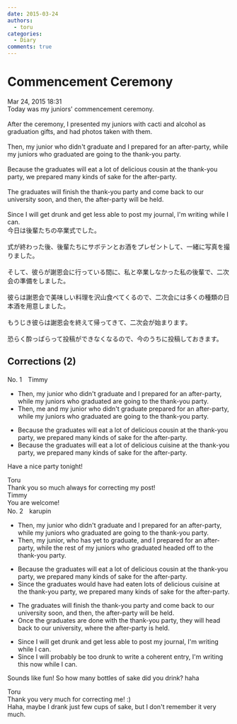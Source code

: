 ```yaml
---
date: 2015-03-24
authors:
  - toru
categories:
  - Diary
comments: true
---
```


# Commencement Ceremony
<div class="date">Mar 24, 2015 18:31</div>
<div id="post"><div id="body_show_ori">
Today was my juniors' commencement ceremony.<br/><br/>After the ceremony, I presented my juniors with cacti and alcohol as graduation gifts, and had photos taken with them.<br/><br/>Then, my junior who didn't graduate and I prepared for an after-party, while my juniors who graduated are going to the thank-you party.<br/><br/>Because the graduates will eat a lot of delicious cousin at the thank-you party, we prepared many kinds of sake for the after-party.<br/><br/>The graduates will finish the thank-you party and come back to our university soon, and then, the after-party will be held.<br/><br/>Since I will get drunk and get less able to post my journal, I'm writing while I can.
</div></div>

<!-- more -->

<div id="post_ja"><div id="body_show_mo">
今日は後輩たちの卒業式でした。<br/><br/>式が終わった後、後輩たちにサボテンとお酒をプレゼントして、一緒に写真を撮りました。<br/><br/>そして、彼らが謝恩会に行っている間に、私と卒業しなかった私の後輩で、二次会の準備をしました。<br/><br/>彼らは謝恩会で美味しい料理を沢山食べてくるので、二次会には多くの種類の日本酒を用意しました。<br/><br/>もうじき彼らは謝恩会を終えて帰ってきて、二次会が始まります。<br/><br/>恐らく酔っぱらって投稿ができなくなるので、今のうちに投稿しておきます。
</div></div>

## Corrections (2)
<div id="block"><div class="first_name"> No. 1　<span class="just_name">Timmy</span></div><div id="block2">
<ul class="correction_field">
<li class="incorrect">Then, my junior who didn't graduate and I prepared for an after-party, while my juniors who graduated are going to the thank-you party.</li>
<li class="corrected correct">
Then, <span class="f_blue">me </span>and my junior who didn't graduate prepared for an after-party, while my juniors who graduated are going to the thank-you party.
</li>
</ul>
<ul class="correction_field">
<li class="incorrect">Because the graduates will eat a lot of delicious cousin at the thank-you party, we prepared many kinds of sake for the after-party.</li>
<li class="corrected correct">
Because the graduates will eat a lot of delicious cu<span class="f_blue">i</span>sin<span class="f_blue">e</span> at the thank-you party, we prepared many kinds of sake for the after-party.
</li>
</ul>
<p class="comment_small">
 Have a nice party tonight!
</p>

</div><div class="name"><span class="just_name">Toru</span><br>
Thank you so much always for correcting my post!
</div>
<div class="name"><span class="just_name">Timmy</span><br>
You are welcome!
</div>
</div>
<div id="block"><div class="first_name"> No. 2　<span class="just_name">karupin</span></div><div id="block2">
<ul class="correction_field">
<li class="incorrect">Then, my junior who didn't graduate and I prepared for an after-party, while my juniors who graduated are going to the thank-you party.</li>
<li class="corrected correct">
Then, my junior<span class="f_red">,</span> who <span class="f_red">has yet to</span> graduate<span class="f_red">,</span> and I prepared for an after-party, while <span class="f_red">the rest of </span>my juniors who graduated <span class="f_red">headed off </span>to the thank-you party.
</li>
</ul>
<ul class="correction_field">
<li class="incorrect">Because the graduates will eat a lot of delicious cousin at the thank-you party, we prepared many kinds of sake for the after-party.</li>
<li class="corrected correct">
<span class="f_red">Since</span> the graduates would have had eaten lots of delicious <span class="f_red">cuisine</span> at the thank-you party, we prepared many kinds of sake for the after-party.
</li>
</ul>
<ul class="correction_field">
<li class="incorrect">The graduates will finish the thank-you party and come back to our university soon, and then, the after-party will be held.</li>
<li class="corrected correct">
<span class="f_red">Once</span> the graduates are <span class="f_red">done </span>with the thank-you party, they will <span class="f_red">head back</span> to our university, <span class="f_red">where </span>the after-party <span class="f_red">is</span> held.
</li>
</ul>
<ul class="correction_field">
<li class="incorrect">Since I will get drunk and get less able to post my journal, I'm writing while I can.</li>
<li class="corrected correct">
Since I will <span class="f_red">probably</span> be <span class="f_red">too </span>drunk to <span class="f_red">write a coherent entry</span>, I'm writing this now while I can.
</li>
</ul>
<p class="comment_small">
 Sounds like fun! So how many bottles of sake did you drink? haha
</p>

</div><div class="name"><span class="just_name">Toru</span><br>
Thank you very much for correcting me! :)<br/>Haha, maybe I drank just few cups of sake, but I don't remember it very much.
</div>
</div>
